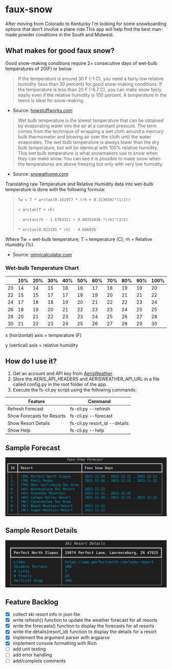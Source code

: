 # faux-snow

After moving from Colorado to Kentucky I'm looking for some snowboarding options that don't involve a plane ride.This app will help find the best man-made powder conditions in the South and Midwest.
## What makes for good faux snow?

Good snow-making conditions require 2+ consecutive days of wet-bulb temperatures of 20(F) or below.

> If the temperature is around 30 F (-1 C), you need a fairly low relative humidity (less than 30 percent) for good snow-making conditions. If the temperature is less than 20 F (-6.7 C), you can make snow fairly easily even if the relative humidity is 100 percent. A temperature in the teens is ideal for snow-making.

- Source:  [howstuffworks.com](https://adventure.howstuffworks.com/outdoor-activities/snow-sports/snow-maker3.htm)

> Wet bulb temperature is the lowest temperature that can be obtained by evaporating water into the air at a constant pressure. The term comes from the technique of wrapping a wet cloth around a mercury bulb thermometer and blowing air over the cloth until the water evaporates. The wet bulb temperature is always lower than the dry bulb temperature, but will be identical with 100% relative humidity. This wet bulb temperature is what snowmakers use to know when they can make snow. You can see it is possible to make snow when the temperatures are above freezing but only with very low humidity. 

- Source: [snowathome.com](https://www.snowathome.com/pdf/wet_bulb_chart_fahrenheit.pdf)


Translating raw Temperature and Relative Humidity data into wet-bulb temperature is done with the following formula:

> `Tw = T * arctan(0.151977 * (rh + 8.313659)^(1/2)) `
> 
> `+ arctan(T + rh) `
> 
> `- arctan(rh - 1.676331) + 0.00391838 *(rh)^(3/2) `
> 
> `* arctan(0.023101 * rh) - 4.686035`

Where Tw = wet-bulb temperature; T = temperature (C); rh = Relative Humidity (%).

- Source: [omnicalculator.com](https://www.omnicalculator.com/physics/wet-bulb#how-to-calculate-the-wet-bulb-temperature)

### Wet-bulb Temperature Chart

|  | 10% | 20% | 30% | 40% | 50% | 60% | 70% |80% | 90% | 100% |
| ----------- | ----------- | ----------- | ----------- | ----------- | ----------- | ----------- | ----------- | ----------- | ----------- | ----------- |
| 20 | 14 | 14 | 15 | 16 | 16 | 17 | 18 | 19 | 19 | 20 |
| 22 | 15 | 15 | 17 | 17 | 18 | 19 | 20 | 21 | 21 | 22 |
| 24 | 17 | 18 | 18 | 19 | 20 | 21 | 22 | 22 | 23 | 24 |
| 26 | 18 | 19 | 20 | 21 | 22 | 23 | 23 | 24 | 25 | 25 |
| 28 | 20 | 21 | 22 | 23 | 23 | 24 | 25 | 26 | 27 | 28 |
| 30 | 21 | 22 | 23 | 24 | 25 | 26 | 27 | 28 | 29 | 30|

x (horizontal) axis = temperature (F)

y (vertical) axis = relative humidity

## How do I use it?

1. Get an account and API key from [AerisWeather](https://rapidapi.com/aerisweather-aerisweather/api/aerisweather1/).
2. Store the AERIS_API_HEADERS and  AERISWEATHER_API_URL in a file called config.py in the root folder of the app. 
3. Execute the fs-cli.py script using the following commands:

| Feature | Command |
| ----------- | ----------- |
| Refresh Forecast | fs-cli.py --refresh |
| Show Forecasts for Resorts | fs-cli.py --forecast |
| Show Resort Details | fs-cli.py resort_id --details |
| Show Help | fs-cli.py --help |

## Sample Forecast

![forecast screenshot](images/forecast.png)

## Sample Resort Details

![details screenshot](images/details.png)

## Feature Backlog
- [X] collect ski resort info in json file
- [X] write refresh() function to update the weather forecast for all resorts
- [X] write the forecasts() function to display the forecasts for all resorts
- [X] write the details(resort_id) function to display the details for a resort
- [X] implement the argument parser with argparse
- [X] implement console formatting with Rich
- [ ] add unit testing
- [ ] add error handling
- [ ] add/complete comments